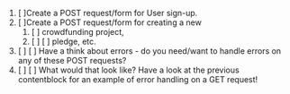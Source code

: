 1. [ ]Create a POST request/form for User sign-up.
2. [ ]Create a POST request/form for creating a new 
   1. [ ] crowdfunding project, 
   2. [ ] [ ] pledge, etc.
3. [ ] [ ] Have a think about errors - do you need/want to handle errors on any of these POST requests? 
4. [ ] [ ] What would that look like? Have a look at the previous contentblock for an example of error handling on a GET request!